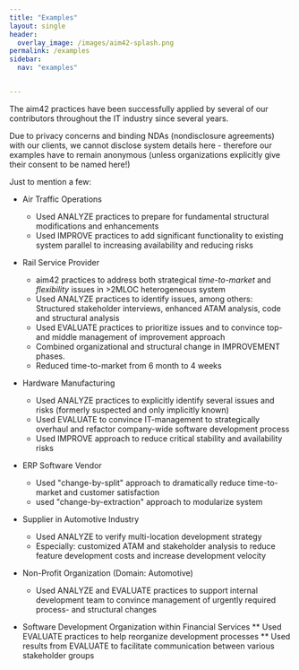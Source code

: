 ```yaml
---
title: "Examples"
layout: single
header:
  overlay_image: /images/aim42-splash.png
permalink: /examples
sidebar:
  nav: "examples"


---
```


The aim42 practices have been successfully applied by several of our contributors throughout the IT industry
since several years.

Due to privacy concerns and binding NDAs (nondisclosure agreements) with our clients, we cannot disclose system
details here - therefore our examples have to remain anonymous (unless organizations explicitly give their consent
  to be named here!)

Just to mention a few:

* Air Traffic Operations
  * Used ANALYZE practices to prepare for fundamental structural modifications and enhancements
  * Used IMPROVE practices to add significant functionality to existing system parallel to increasing availability and reducing risks

* Rail Service Provider
  * aim42 practices to address both strategical _time-to-market_ and _flexibility_ issues in >2MLOC heterogeneous system
  * Used ANALYZE practices to identify issues, among others: Structured stakeholder interviews, enhanced ATAM analysis, code and structural analysis
  * Used EVALUATE practices to prioritize issues and to convince top- and middle management of improvement approach
  * Combined organizational and structural change in IMPROVEMENT phases.
  * Reduced time-to-market from 6 month to 4 weeks

* Hardware Manufacturing
  * Used ANALYZE practices to explicitly identify several issues and risks (formerly suspected and only implicitly known)
  * Used EVALUATE to convince IT-management to strategically overhaul and refactor company-wide software development process
  * Used IMPROVE approach to reduce critical stability and availability risks

* ERP Software Vendor
  * Used "change-by-split" approach to dramatically reduce time-to-market and customer satisfaction
  * used "change-by-extraction" approach to modularize system

* Supplier in Automotive Industry
  * Used ANALYZE to verify multi-location development strategy  
  * Especially: customized ATAM and stakeholder analysis to reduce feature development costs and increase development velocity

* Non-Profit Organization (Domain: Automotive)
  * Used ANALYZE and EVALUATE practices to support internal development team to convince management of urgently required process- and structural changes


* Software Development Organization within Financial Services
** Used EVALUATE practices to help reorganize development processes
** Used results from EVALUATE to facilitate communication between various stakeholder groups
